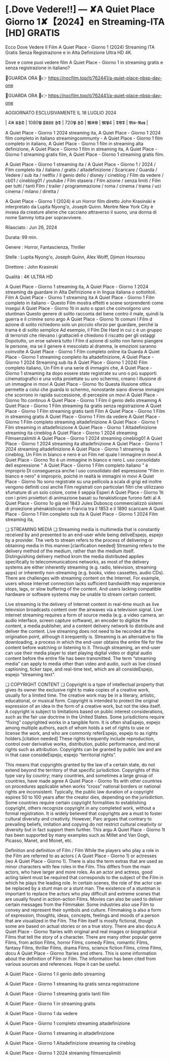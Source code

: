# [.Dove Vedere!!] — ✘A Quiet Place Giorno 1✘【2024】en Streaming-ITA [HD] GRATIS

Ecco Dove Vedere Il Film A Quiet Place - Giorno 1 (2024) Streaming ITA Gratis Senza Registrazione e in Alta Definizione Ultra HD 4K.

Dove e come puoi vedere film A Quiet Place - Giorno 1 in streaming gratis e senza registrazione in italiano?

🔴GUARDA ORA 🔴👉 https://nocfilm.top/it/762441/a-quiet-place-nbsp-day-one

🔴GUARDA ORA 🔴👉 https://nocfilm.top/it/762441/a-quiet-place-nbsp-day-one

AGGIORNATO ESCLUSIVAMENTE IL 18 LUGLIO 2024

| 4𝕶 𝖀𝕳𝕯 | 1080𝕻 𝕱𝖀𝕷𝕷 𝕳𝕯 | 720𝕻 𝕳𝕯 | 𝕸𝕶𝖁 | 𝕸𝕻4 | 𝕯𝖁𝕯 | 𝕭𝖑𝖚-𝕽𝖆𝖞 |

A Quiet Place - Giorno 1 2024 streaming ita, A Quiet Place - Giorno 1 2024 film completo in italiano streamingcommunty - A Quiet Place - Giorno 1 film completo in italiano, A Quiet Place - Giorno 1 film in streaming alta definizione, A Quiet Place - Giorno 1 film in streaming ita, A Quiet Place - Giorno 1 streaming gratis film, A Quiet Place - Giorno 1 streaming gratis film.

A Quiet Place - Giorno 1 streaming ita / A Quiet Place - Giorno 1 / 2024 / Film completo ita / italiano / gratis / altadefinizione / Scaricare / Guarda / Vedere / sub ita / netflix / il genio dello / disney / cineblog / Film da vedere / cb01 / cineblog01 / youtube / Film stasera / Film azione / senza limiti / Film per tutti / tanti Film / trailer / programmazione / roma / cinema / trama / uci cinema / milano / diretta /

A Quiet Place - Giorno 1 (2024) è un  Horror film diretto  John Krasinski e interpretato da  Lupita Nyong'o, Joseph Quinn. Mentre New York City è invasa da creature aliene che cacciano attraverso il suono, una donna di nome Sammy lotta per sopravvivere.

Rilasciato : Jun 26, 2024

Durata:  99 min.

Genere : Horror, Fantascienza, Thriller

Stelle : Lupita Nyong'o, Joseph Quinn, Alex Wolff, Djimon Hounsou

Direttore : John Krasinski

Qualità : 4K ULTRA HD

A Quiet Place - Giorno 1 streaming ita, A Quiet Place - Giorno 1 2024 streaming da guardare in Alta Definizione e in lingua italiana o sottotitoli. Film A Quiet Place - Giorno 1 streaming ita A Quiet Place - Giorno 1 Film completo in italiano - Questo Film mostra effetti e scene sorprendenti come insegui A Quiet Place - Giorno 1ti in auto o spari che coinvolgono uno stuntman Questo genere di solito racconta del bene contro il male, quindi la guerra e il crimine sono argo A Quiet Place - Giorno 1ti comuni I Film d azione di solito richiedono solo un piccolo sforzo per guardare, perché la trama è di solito semplice Ad esempio, il Film Die Hard in cui c è un gruppo di terroristi che rilevano i grattacieli e chiedono il riscatto per gli ostaggi Dopotutto, un eroe salverà tutto I Film d azione di solito non fanno piangere le persone, ma se il genere è mescolato al dramma, le emozioni saranno coinvolte A Quiet Place - Giorno 1 Film completo online ita Guarda A Quiet Place - Giorno 1 streaming completo ita altadefinizione, A Quiet Place - Giorno 1 2024 Streaming sub ita A Quiet Place - Giorno 1 2024) Film completo italiano, Un Film è una serie di immagini che, A Quiet Place - Giorno 1 streaming ita dopo essere state registrate su uno o più supporti cinematografici e una volta proiettate su uno schermo, creano l illusione di un immagine in movi A Quiet Place - Giorno 1to Questa illusione ottica permette a colui che guarda lo schermo, nonostante siano diverse immagini che scorrono in rapida successione, di percepire un movi A Quiet Place - Giorno 1to continuo A Quiet Place - Giorno 1 Film il genio dello streaming A Quiet Place - Giorno 1 Film streaming ita gratis senza registrazione A Quiet Place - Giorno 1 Film streaming gratis tanti Film A Quiet Place - Giorno 1 Film in streaming gratis A Quiet Place - Giorno 1 Film da vedere A Quiet Place - Giorno 1 Film completo streaming altadefinizione A Quiet Place - Giorno 1 Film streaming in altadefinizione A Quiet Place - Giorno 1 Altadefinizione streaming ita cineblog A Quiet Place - Giorno 1 2024 streaming Filmsenzalimiti A Quiet Place - Giorno 1 2024 streaming cineblog01 A Quiet Place - Giorno 1 2024 streaming ita altadefinizione A Quiet Place - Giorno 1 2024 streaming altadefinizione A Quiet Place - Giorno 1 streaming ita cineblog, Un Film in bianco e nero è un Film nel quale l immagine in movi A Quiet Place - Giorno 1to è un immagine in bianco e nero L uso consolidato dell espressione " A Quiet Place - Giorno 1 Film completo italiano " è improprio Di conseguenza anche l uso consolidato dell espressione "Film in bianco e nero" è improprio, poiché in realtà le immagini in movi A Quiet Place - Giorno 1to sono registrate su una pellicola a scala di grigi ed inoltre vengono definiti così anche Film registrati con particolari filtri che utilizzano sfumature di un solo colore, come il seppia
Esperi A Quiet Place - Giorno 1ti con i primi proiettori di animazione basati su fenakisticope furono fatti al A Quiet Place - Giorno 1o già nel 1843 Jules Duboscq commercializzò sistemi di proiezione phénakisticope in Francia tra il 1853 e il 1890 scaricare A Quiet Place - Giorno 1 Film completo sub ita A Quiet Place - Giorno 1 2024 Film streaming ita,

❏ STREAMING MEDIA ❏ Streaming media is multimedia that is constantly received by and presented to an end-user while being deliveEspejo, espejo by a provider. The verb to stream refers to the process of delivering or obtaining media in this manner.[clarification needed] Streaming refers to the delivery method of the medium, rather than the medium itself. Distinguishing delivery method krom the media distributed applies specifically to telecommunications networks, as most of the delivery systems are either inherently streaming (e.g. radio, television, streaming apps) or inherently non-streaming (e.g. books, video cassettes, audio CDs). There are challenges with streaming content on the Internet. For example, users whose Internet connection lacks sufficient bandwidth may experience stops, lags, or slow buffering of the content. And users lacking compatible hardware or software systems may be unable to stream certain content. 

Live streaming is the delivery of Internet content in real-time much as live television broadcasts content over the airwaves via a television signal. Live internet streaming requires a form of source media (e.g. a video camera, an audio interface, screen capture software), an encoder to digitize the content, a media publisher, and a content delivery network to distribute and deliver the content. Live streaming does not need to be recorded at the origination point, although it krequently is. Streaming is an alternative to file downloading, a process in which the end-user obtains the entire file for the content before watching or listening to it. Through streaming, an end-user can use their media player to start playing digital video or digital audio content before the entire file has been transmitted. The term “streaming media” can apply to media other than video and audio, such as live closed captioning, ticker tape, and real-time text, which are all consideEspejo, espejo “streaming text”.

❏ COPYRIGHT CONTENT ❏ Copyright is a type of intellectual property that gives its owner the exclusive right to make copies of a creative work, usually for a limited time. The creative work may be in a literary, artistic, educational, or musical form. Copyright is intended to protect the original expression of an idea in the form of a creative work, but not the idea itself. A copyright is subject to limitations based on public interest considerations, such as the fair use doctrine in the United States. Some jurisdictions require “fixing” copyrighted works in a tangible form. It is often shaEspejo, espejo among multiple authors, each of whom holds a set of rights to use or license the work, and who are commonly referEspejo, espejo to as rights holders.[citation needed] These rights krequently include reproduction, control over derivative works, distribution, public performance, and moral rights such as attribution. Copyrights can be granted by public law and are in that case consideEspejo, espejo “territorial rights”. 

This means that copyrights granted by the law of a certain state, do not extend beyond the territory of that specific jurisdiction. Copyrights of this type vary by country; many countries, and sometimes a large group of countries, have made agree A Quiet Place - Giorno 1ts with other countries on procedures applicable when works “cross” national borders or national rights are inconsistent. Typically, the public law duration of a copyright expires 50 to 100 years after the creator dies, depending on the jurisdiction. Some countries require certain copyright formalities to establishing copyright, others recognize copyright in any completed work, without a formal registration. It is widely believed that copyrights are a must to foster cultural diversity and creativity. However, Parc argues that contrary to prevailing beliefs, imitation and copying do not restrict cultural creativity or diversity but in fact support them further. This argu A Quiet Place - Giorno 1t has been supported by many examples such as Millet and Van Gogh, Picasso, Manet, and Monet, etc.

Definition and definition of Film / Film While the players who play a role in the Film are referred to as actors ( A Quiet Place - Giorno 1) or actresses (wo A Quiet Place - Giorno 1). There is also the term extras that are used as minor characters with few roles in the Film. This differs from the main actors, who have larger and more roles. As an actor and actress, good acting talent must be required that corresponds to the subject of the Film in which he plays the leading role. In certain scenes, the role of the actor can be replaced by a stunt man or a stunt man. The existence of a stuntman is important to replace the actors who play difficult and extreme scenes that are usually found in action-action Films. Movies can also be used to deliver certain messages from the Filmmaker. Some industries also use Film to convey and represent their symbols and culture. Filmmaking is also a form of expression, thoughts, ideas, concepts, feelings and moods of a person that are visualized in the Film. The Film itself is mostly fictional, though some are based on actual stories or on a true story. There are also docu A Quiet Place - Giorno 1taries with original and real images or biographical Films that tell the story of a character. There are many other popular genre Films, from action Films, horror Films, comedy Films, romantic Films, fantasy Films, thriller Films, drama Films, science fiction Films, crime Films, docu A Quiet Place - Giorno 1taries and others. This is some information about the definition of Film or Film. The information has been cited from various sources and references. Hope it can be useful.

A Quiet Place - Giorno 1 il genio dello streaming

A Quiet Place - Giorno 1 streaming ita gratis senza registrazione

A Quiet Place - Giorno 1 streaming gratis tanti film

A Quiet Place - Giorno 1 in streaming gratis

A Quiet Place - Giorno 1 da vedere

A Quiet Place - Giorno 1 completo streaming altadefinizione

A Quiet Place - Giorno 1 streaming in altadefinizione

A Quiet Place - Giorno 1 Altadefinizione streaming ita cineblog

A Quiet Place - Giorno 1 2024 streaming filmsenzalimiti
